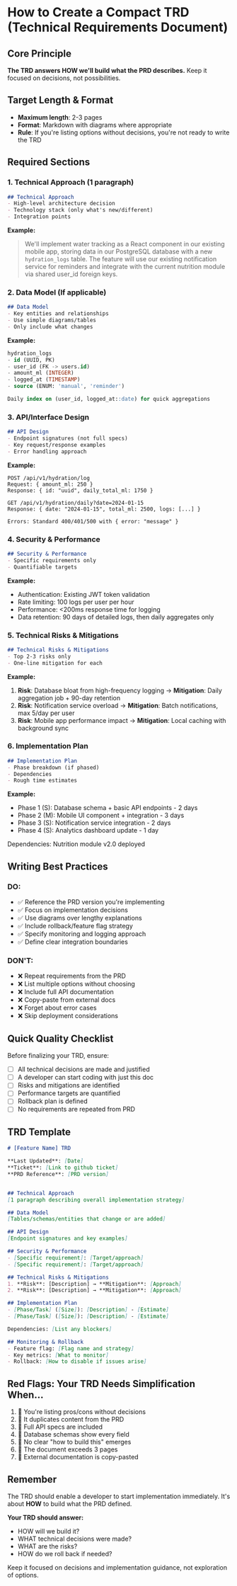 # How to Create a Compact TRD (Technical Requirements Document)

## Core Principle

**The TRD answers HOW we'll build what the PRD describes.** Keep it focused on decisions, not possibilities.

## Target Length & Format

- **Maximum length**: 2-3 pages
- **Format**: Markdown with diagrams where appropriate
- **Rule**: If you're listing options without decisions, you're not ready to write the TRD

## Required Sections

### 1. Technical Approach (1 paragraph)

```markdown
## Technical Approach
- High-level architecture decision
- Technology stack (only what's new/different)
- Integration points
```

**Example:**
> We'll implement water tracking as a React component in our existing mobile app, storing data in our PostgreSQL database with a new `hydration_logs` table. The feature will use our existing notification service for reminders and integrate with the current nutrition module via shared user_id foreign keys.

### 2. Data Model (If applicable)

```markdown
## Data Model
- Key entities and relationships
- Use simple diagrams/tables
- Only include what changes
```

**Example:**

```sql
hydration_logs
- id (UUID, PK)
- user_id (FK -> users.id)
- amount_ml (INTEGER)
- logged_at (TIMESTAMP)
- source (ENUM: 'manual', 'reminder')

Daily index on (user_id, logged_at::date) for quick aggregations
```

### 3. API/Interface Design

```markdown
## API Design
- Endpoint signatures (not full specs)
- Key request/response examples
- Error handling approach
```

**Example:**

```
POST /api/v1/hydration/log
Request: { amount_ml: 250 }
Response: { id: "uuid", daily_total_ml: 1750 }

GET /api/v1/hydration/daily?date=2024-01-15
Response: { date: "2024-01-15", total_ml: 2500, logs: [...] }

Errors: Standard 400/401/500 with { error: "message" }
```

### 4. Security & Performance

```markdown
## Security & Performance
- Specific requirements only
- Quantifiable targets
```

**Example:**

- Authentication: Existing JWT token validation
- Rate limiting: 100 logs per user per hour
- Performance: <200ms response time for logging
- Data retention: 90 days of detailed logs, then daily aggregates only

### 5. Technical Risks & Mitigations

```markdown
## Technical Risks & Mitigations
- Top 2-3 risks only
- One-line mitigation for each
```

**Example:**

1. **Risk**: Database bloat from high-frequency logging → **Mitigation**: Daily aggregation job + 90-day retention
2. **Risk**: Notification service overload → **Mitigation**: Batch notifications, max 5/day per user
3. **Risk**: Mobile app performance impact → **Mitigation**: Local caching with background sync

### 6. Implementation Plan

```markdown
## Implementation Plan
- Phase breakdown (if phased)
- Dependencies
- Rough time estimates
```

**Example:**

- Phase 1 (S): Database schema + basic API endpoints - 2 days
- Phase 2 (M): Mobile UI component + integration - 3 days  
- Phase 3 (S): Notification service integration - 2 days
- Phase 4 (S): Analytics dashboard update - 1 day

Dependencies: Nutrition module v2.0 deployed

## Writing Best Practices

### DO:

- ✅ Reference the PRD version you're implementing
- ✅ Focus on implementation decisions
- ✅ Use diagrams over lengthy explanations
- ✅ Include rollback/feature flag strategy
- ✅ Specify monitoring and logging approach
- ✅ Define clear integration boundaries

### DON'T:

- ❌ Repeat requirements from the PRD
- ❌ List multiple options without choosing
- ❌ Include full API documentation
- ❌ Copy-paste from external docs
- ❌ Forget about error cases
- ❌ Skip deployment considerations

## Quick Quality Checklist

Before finalizing your TRD, ensure:

- [ ] All technical decisions are made and justified
- [ ] A developer can start coding with just this doc
- [ ] Risks and mitigations are identified
- [ ] Performance targets are quantified
- [ ] Rollback plan is defined
- [ ] No requirements are repeated from PRD

## TRD Template

```markdown
# [Feature Name] TRD

**Last Updated**: [Date]
**Ticket**: [Link to github ticket]
**PRD Reference**: [PRD version]


## Technical Approach
[1 paragraph describing overall implementation strategy]

## Data Model
[Tables/schemas/entities that change or are added]

## API Design
[Endpoint signatures and key examples]

## Security & Performance
- [Specific requirement]: [Target/approach]
- [Specific requirement]: [Target/approach]

## Technical Risks & Mitigations
1. **Risk**: [Description] → **Mitigation**: [Approach]
2. **Risk**: [Description] → **Mitigation**: [Approach]

## Implementation Plan
- [Phase/Task] ([Size]): [Description] - [Estimate]
- [Phase/Task] ([Size]): [Description] - [Estimate]

Dependencies: [List any blockers]

## Monitoring & Rollback
- Feature flag: [Flag name and strategy]
- Key metrics: [What to monitor]
- Rollback: [How to disable if issues arise]
```

## Red Flags: Your TRD Needs Simplification When...

1. 📛 You're listing pros/cons without decisions
2. 📛 It duplicates content from the PRD
3. 📛 Full API specs are included
4. 📛 Database schemas show every field
5. 📛 No clear "how to build this" emerges
6. 📛 The document exceeds 3 pages
7. 📛 External documentation is copy-pasted

## Remember

The TRD should enable a developer to start implementation immediately. It's about **HOW** to build what the PRD defined.

**Your TRD should answer:**

- HOW will we build it?
- WHAT technical decisions were made?
- WHAT are the risks?
- HOW do we roll back if needed?

Keep it focused on decisions and implementation guidance, not exploration of options.
